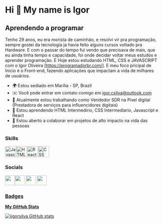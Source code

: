 Hi 👋 My name is Igor
==========================

Aprendendo a  programar
-----------------------------

Tenho 29 anos, eu era morista de caminhão, e resolvi vir pra programação, sempre gostei da tecnologia ja havia feito alguns cursos voltado pra Hardware. E com o passar do tempo fui vendo que precisava de mais, que eu ainda tinha tempo e capacidade, foi onde decidar voltar meus estudos e aprender programação.  E Hoje estou estudando HTML, CSS e JAVASCRIPT com o Igor Oliveira [https://programadorbr.com/]. E meu foco pricipal de Inicio é o Front-end, fazendo aplicações que impactam a vida de milhares de usuários.         


* 🌍  Estou sediado em Marília - SP, Brazil
* ✉️  Você pode entrar em contato comigo em [igor.csilva@outlook.com](mailto:igor.csilva@outlook.com)
* 🚀  Atualmente estou trabalhando como Vendedor SDR na Pixel digital (Prestadora de serviços para influencidores digitais)
* 🧠  Estou aprendendo HTML Intermedirio, CSS Intermediario, Javascript e React
* 🤝  Estou aberto a colaborar em projetos de alto impacto na vida das pessoas

### Skills

<p align="left"> <a href="https://developer.mozilla.org/en-US/docs/Web/JavaScript" target="_blank" rel="noreferrer"><img src="https://raw.githubusercontent.com/danielcranney/readme-generator/main/public/icons/skills/javascript-colored.svg" width="36" height="36" alt="Javascript" /></a><a href="https://developer.mozilla.org/en-US/docs/Glossary/HTML5" target="_blank" rel="noreferrer"><img src="https://raw.githubusercontent.com/danielcranney/readme-generator/main/public/icons/skills/html5-colored.svg" width="36" height="36" alt="HTML5" /></a><a href="https://reactjs.org/" target="_blank" rel="noreferrer"><img src="https://raw.githubusercontent.com/danielcranney/readme-generator/main/public/icons/skills/react-colored.svg" width="36" height="36" alt="React" /></a><a href="https://developer.mozilla.org/pt-BR/docs/Web/CSS" target="_blank" rel="noreferrer"><img src="https://img.shields.io/badge/CSS3-1572B6?style=for-the-badge&logo=css3&logoColor=white" width="36" height="36" alt="CSS" /></a>
</p>

### Socials

<p align="left"> <a href="https://discord.com/users/661437172699889684" target="_blank" rel="noreferrer"><img src="https://raw.githubusercontent.com/danielcranney/readme-generator/main/public/icons/socials/discord.svg" width="32" height="32" /></a><a href="https://github.com/iigorsilva/iigorsilva" target="_blank" rel="noreferrer"><img src="https://raw.githubusercontent.com/danielcranney/readme-generator/main/public/icons/socials/github-dark.svg" width="32" height="32" /></a> <a href="https://www.linkedin.com/in/igor-silva-80b31a245/ " target="_blank" rel="noreferrer"><img src="https://raw.githubusercontent.com/danielcranney/readme-generator/main/public/icons/socials/stackoverflow.svg" width="32" height="32" /></a> <a href="https://www.instagram.com/iigorbarboza/" target="_blank" rel="noreferrer"><img src="https://img.shields.io/badge/Instagram-E4405F?style=for-the-badge&logo=instagram&logoColor=white" width="32" height="32" />

### Badges

<b>My GitHub Stats</b>

<a href="http://www.github.com/iigorsilva"><img src="https://github-readme-stats-peguimasid.vercel.app/api?username=iigorsilva&show_icons=true&hide=&count_private=true&title_color=3382ed&text_color=ffffff&icon_color=3382ed&bg_color=171717&hide_border=true&show_icons=true%22" alt="iigorsilva GitHub stats" /></a>

